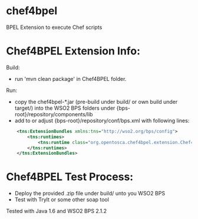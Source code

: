 chef4bpel
=========

BPEL Extension to execute Chef scripts

Chef4BPEL Extension Info:
=========
Build:

- run 'mvn clean package' in Chef4BPEL folder.

Run:
- copy the chef4bpel-*.jar (pre-build under build/ or own build under target/) into the WSO2 BPS folders under {bps-root}/repository/components/lib 
- add to or adjust {bps-root}/repository/conf/bps.xml with following lines:
```xml
    <tns:ExtensionBundles xmlns:tns="http://wso2.org/bps/config">
        <tns:runtimes>
            <tns:runtime class="org.opentosca.chef4bpel.extension.Chef4BpelExtensionBundle"/>
        </tns:runtimes>
    </tns:ExtensionBundles> 
```
Chef4BPEL Test Process:
=========
- Deploy the provided .zip file under build/ unto you WSO2 BPS
- Test with TryIt or some other soap tool

Tested with Java 1.6 and WSO2 BPS 2.1.2

